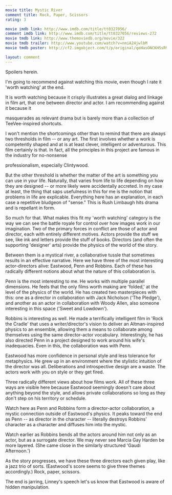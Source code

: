 ```yaml
---
movie title: Mystic River
comment title: Rock, Paper, Scissors
rating: 3

movie imdb link: http://www.imdb.com/title/tt0327056/
comment imdb link: http://www.imdb.com/title/tt0327056/reviews-272
movie tmdb link: http://www.themoviedb.org/movie/322
movie tmdb trailer: http://www.youtube.com/watch?v=nmiA24jwlbM
movie tmdb poster: http://cf2.imgobject.com/t/p/original/qeHasONCKH5sR9HcTWquXI5ZN5y.jpg

layout: comment
---
```


Spoilers herein.

I'm going to recommend against watching this movie, even though I rate it 'worth  watching' at the end.

It is worth watching because it crisply illustrates a great dialog and linkage in film art,  that one between director and actor. I am recommending against it because it

masquerades as relevant drama but is barely more than a collection of TeeVee-inspired  shortcuts.

I won't mention the shortcomings other than to remind that there are always two  thresholds in film -- or any art. The first involves whether a work is competently shaped  and at is at least clever, intelligent or adventurous. This film certainly is that. In fact, all  the principles in this project are famous in the industry for no-nonsense

professionalism, especially Clintywood.

But the other threshold is whether the matter of the art is something you can use in your  life. Naturally, that varies from life to life depending on how they are designed -- or  more likely were accidentally accreted. In my case at least, the thing that saps usefulness  in this for me is the notion that problems in life are explicable. Everything here has an  explanation, in each case a repetitive bludgeon of "sense." This is Rush Limbaugh hits  drama and is repellant in form.

So much for that. What makes this fit my 'worth watching' category is the way we can  see the battle royale for control over how images work in our imagination. Two of the  primary forces in conflict are those of actor and director, each with entirely different  motives. Actors provide the stuff we see, like ink and letters provide the stuff of books.  Directors (and often the supporting 'designer' arts) provide the physics of the world of  the story.

Between them is a mystical river, a collaborative tussle that sometimes results in an  effective narrative. Here we have three of the most interesting actor-directors alive:  Eastwood, Penn and Robbins. Each of these has radically different notions about what the  nature of this collaboration is.

Penn is the most interesting to me. He works with multiple parallel dimensions. He feels  that the only films worth making are 'folded,' at the level of the physics of the world. He  has created two masterpieces with this: one as a director in collaboration with Jack  Nicholson ('The Pledge'), and another as an actor in collaboration with Woody Allen, also  someone interesting in this space ('Sweet and Lowdown').

Robbins is interesting as well. He made a terrifically intelligent film in 'Rock the Cradle'  that uses a writer/director's vision to deliver an Altman-inspired physics to an ensemble,  allowing them a means to collaborate among themselves using the same director-actor  vocabulary. Interestingly, he has also directed Penn in a project designed to work around  his wife's inadequacies. Even in this, the collaboration was with Penn.

Eastwood has more confidence in personal style and less tolerance for metaphysics. He  grew up in an environment where the stylistic intuition of the director was all.  Deliberations and introspective design are a waste. The actors work with you on style or  they get fired.

Three radically different views about how films work. All of these three ways are visible  here because Eastwood seemingly doesn't care about anything beyond the style, and  allows private collaborations so long as they don't step on his territory or schedule. 

Watch here as Penn and Robbins form a director-actor collaboration, a mystic connection  outside of Eastwood's physics. It peaks toward the end as Penn -- as director in the  character -- literally destroys Robbins' character as a character and diffuses him into the  mystic.

Watch earlier as Robbins bends all the actors around him not only as an actor, but as a  surrogate director. We may never see Marcia Gay Harden be more layered. (She came  close in the similarly structured 'Gaudi Afternoon.')

As the story progresses, we have these three directors each given play, like a jazz trio of  sorts. (Eastwood's score seems to give three themes accordingly.) Rock, paper, scissors.

The end is jarring, Linney's speech let's us know that Eastwood is aware of hidden  manipulation.